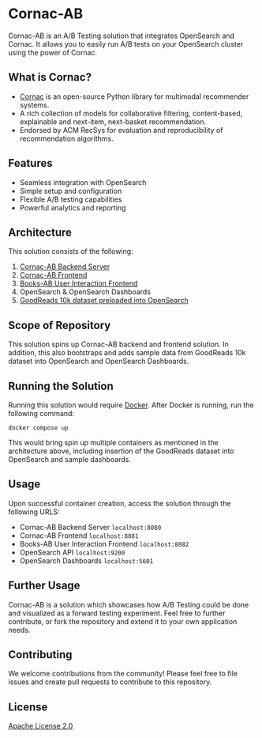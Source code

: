 # Cornac-AB

Cornac-AB is an A/B Testing solution that integrates OpenSearch and Cornac.
It allows you to easily run A/B tests on your OpenSearch cluster using the power of Cornac.

## What is Cornac?
* [Cornac](https://github.com/preferredAI/cornac) is an open-source Python library for multimodal recommender systems. 
* A rich collection of models for collaborative filtering, content-based, explainable and next-item, next-basket recommendation.
* Endorsed by ACM RecSys for evaluation and reproducibility of recommendation algorithms.

## Features

- Seamless integration with OpenSearch
- Simple setup and configuration
- Flexible A/B testing capabilities
- Powerful analytics and reporting

## Architecture

This solution consists of the following:

1. [Cornac-AB Backend Server](backend)
2. [Cornac-AB Frontend](frontend)
3. [Books-AB User Interaction Frontend](democlient)
4. OpenSearch & OpenSearch Dashboards
5. [GoodReads 10k dataset preloaded into OpenSearch](https://github.com/zygmuntz/goodbooks-10k)

## Scope of Repository

This solution spins up Cornac-AB backend and frontend solution. In addition, this also bootstraps and adds sample data from GoodReads 10k dataset into OpenSearch and OpenSearch Dashboards.

## Running the Solution

Running this solution would require [Docker](https://www.docker.com/products/docker-desktop/). After Docker is running, run the following command:
```
docker compose up
```

This would bring spin up multiple containers as mentioned in the architecture above, including insertion of the GoodReads dataset into OpenSearch and sample dashboards.

## Usage

Upon successful container creation, access the solution through the following URLS:
- Cornac-AB Backend Server `localhost:8080`
- Cornac-AB Frontend `localhost:8081`
- Books-AB User Interaction Frontend `localhost:8082`
- OpenSearch API `localhost:9200`
- OpenSearch Dashboards `localhost:5601`

## Further Usage

Cornac-AB is a solution which showcases how A/B Testing could be done and visualized as a forward testing experiment. Feel free to further contribute, or fork the repository and extend it to your own application needs.

## Contributing

We welcome contributions from the community! Please feel free to file issues and create pull requests to contribute to this repository.

## License

[Apache License 2.0](LICENSE)
